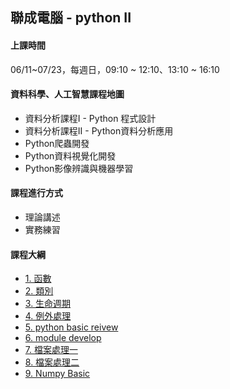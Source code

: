 ## 聯成電腦 - python II

#### 上課時間

06/11~07/23，每週日，09:10 ~ 12:10、13:10 ~ 16:10

#### 資料科學、人工智慧課程地圖

- 資料分析課程I - Python 程式設計
- 資料分析課程II - Python資料分析應用
- Python爬蟲開發
- Python資料視覺化開發
- Python影像辨識與機器學習

#### 課程進行方式

- 理論講述
- 實務練習

#### 課程大綱

- [1. 函數](https://mirdex.github.io/pythonII_20220611/7.%20函數_Q.slides.html)
- [2. 類別](https://mirdex.github.io/pythonII_20220611/8.%20類別_Q.slides.html)
- [3. 生命週期](https://mirdex.github.io/pythonII_20220611/9.%20變數與生命週期.slides.html)
- [4. 例外處理](https://mirdex.github.io/pythonII_20220611/10.%20例外處理.slides.html)
- [5. python basic reivew](https://mirdex.github.io/pythonII_20220611/0.%20Python前言(Q).slides.html)
- [6. module develop](https://mirdex.github.io/pythonII_20220611/1.%20模組開發(Q).slides.html)
- [7. 檔案處理一](https://mirdex.github.io/pythonII_20220611/2.%20檔案處理(一)(Q).slides.html)
- [8. 檔案處理二](https://mirdex.github.io/pythonII_20220611/3.1%20檔案處理Sim(二)(Q).slides.html)
- [9. Numpy Basic](https://mirdex.github.io/pythonII_20220611/4.%20NumPy(一)(Q).slides.html)

